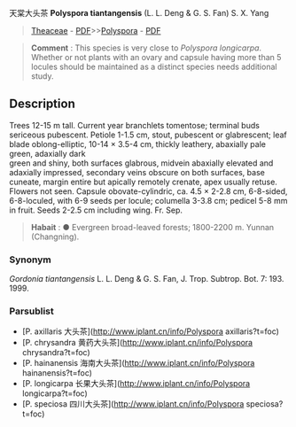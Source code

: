 天棠大头茶 **Polyspora tiantangensis** (L. L. Deng & G. S. Fan) S. X. Yang

> [Theaceae](http://www.iplant.cn/info/Theaceae?t=foc) - [PDF](http://www.iplant.cn/foc/pdf/Theaceae.pdf)>>[Polyspora](http://www.iplant.cn/info/Polyspora?t=foc) - [PDF](http://www.iplant.cn/foc/pdf/Polyspora.pdf)

> **Comment** : 
> This species is very close to *Polyspora longicarpa*. Whether or not plants with an ovary and capsule having more than 5 locules should be maintained as a distinct species needs additional study.

## Description

Trees 12-15 m tall. Current year branchlets tomentose; terminal buds sericeous pubescent. Petiole 1-1.5 cm, stout, pubescent or glabrescent; leaf blade oblong-elliptic, 10-14 × 3.5-4 cm, thickly leathery, abaxially pale green, adaxially dark <br clear=all> green and shiny, both surfaces glabrous, midvein abaxially elevated and adaxially impressed, secondary veins obscure on both surfaces, base cuneate, margin entire but apically remotely crenate, apex usually retuse. Flowers not seen. Capsule obovate-cylindric, ca. 4.5 × 2-2.8 cm, 6-8-sided, 6-8-loculed, with 6-9 seeds per locule; columella 3-3.8 cm; pedicel 5-8 mm in fruit. Seeds 2-2.5 cm including wing. Fr. Sep.

> **Habait** : 
>●  Evergreen broad-leaved forests; 1800-2200 m. Yunnan (Changning).

### Synonym
*Gordonia tiantangensis* L. L. Deng & G. S. Fan, J. Trop. Subtrop. Bot. 7: 193. 1999.

### Parsublist

* [P.  axillaris  大头茶](http://www.iplant.cn/info/Polyspora axillaris?t=foc)
* [P.  chrysandra  黄药大头茶](http://www.iplant.cn/info/Polyspora chrysandra?t=foc)
* [P.  hainanensis  海南大头茶](http://www.iplant.cn/info/Polyspora hainanensis?t=foc)
* [P.  longicarpa  长果大头茶](http://www.iplant.cn/info/Polyspora longicarpa?t=foc)
* [P.  speciosa  四川大头茶](http://www.iplant.cn/info/Polyspora speciosa?t=foc)
